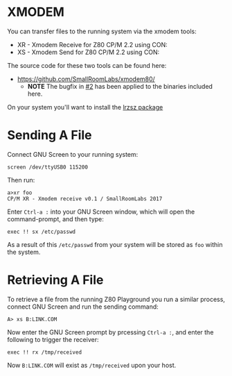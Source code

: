 # XMODEM

You can transfer files to the running system via the xmodem tools:

* XR - Xmodem Receive for Z80 CP/M 2.2 using CON:
* XS - Xmodem Send for Z80 CP/M 2.2 using CON:

The source code for these two tools can be found here:

* https://github.com/SmallRoomLabs/xmodem80/
  * **NOTE** The bugfix in [#2](https://github.com/SmallRoomLabs/xmodem80/issues/2) has been applied to the binaries included here.

On your system you'll want to install the [lrzsz package](https://packages.debian.org/lrzsz)



# Sending A File

Connect GNU Screen to your running system:

    screen /dev/ttyUSB0 115200

Then run:

    a>xr foo
    CP/M XR - Xmodem receive v0.1 / SmallRoomLabs 2017

Enter `Ctrl-a :` into your GNU Screen window, which will open the command-prompt, and then type:

    exec !! sx /etc/passwd

As a result of this `/etc/passwd` from your system will be stored as `foo` within the system.


# Retrieving A File

To retrieve a file from the running Z80 Playground you run a similar process, connect GNU Screen and run the sending command:

    A> xs B:LINK.COM

Now enter the GNU Screen prompt by prcessing `Ctrl-a :`, and enter the following to trigger the receiver:

    exec !! rx /tmp/received

Now `B:LINK.COM` will exist as `/tmp/received` upon your host.
